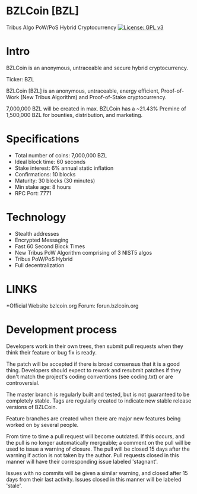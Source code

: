 # BZLCoin [BZL]
Tribus Algo PoW/PoS Hybrid Cryptocurrency
[![License: GPL v3](https://img.shields.io/badge/License-GPL%20v3-blue.svg)](http://www.gnu.org/licenses/gpl-3.0)

Intro
==========================
BZLCoin is an anonymous, untraceable and secure hybrid cryptocurrency. 

Ticker: BZL

BZLCoin [BZL] is an anonymous, untraceable, energy efficient, Proof-of-Work (New Tribus Algorithm) and Proof-of-Stake cryptocurrency.

7,000,000 BZL will be created in max. BZLCoin has a ~21.43% Premine of 1,500,000 BZL for bounties, distribution, and marketing.

Specifications
==========================
* Total number of coins: 7,000,000 BZL
* Ideal block time: 60 seconds
* Stake interest: 6% annual static inflation
* Confirmations: 10 blocks
* Maturity: 30 blocks (30 minutes)
* Min stake age: 8 hours
* RPC Port: 7771

Technology
==========================
* Stealth addresses
* Encrypted Messaging
* Fast 60 Second Block Times
* New Tribus PoW Algorithm comprising of 3 NIST5 algos
* Tribus PoW/PoS Hybrid
* Full decentralization

LINKS
==========================
*Official Website bzlcoin.org
Forum: forun.bzlcoin.org


Development process
===========================

Developers work in their own trees, then submit pull requests when
they think their feature or bug fix is ready.

The patch will be accepted if there is broad consensus that it is a
good thing.  Developers should expect to rework and resubmit patches
if they don't match the project's coding conventions (see coding.txt)
or are controversial.

The master branch is regularly built and tested, but is not guaranteed
to be completely stable. Tags are regularly created to indicate new
stable release versions of BZLCoin.

Feature branches are created when there are major new features being
worked on by several people.

From time to time a pull request will become outdated. If this occurs, and
the pull is no longer automatically mergeable; a comment on the pull will
be used to issue a warning of closure. The pull will be closed 15 days
after the warning if action is not taken by the author. Pull requests closed
in this manner will have their corresponding issue labeled 'stagnant'.

Issues with no commits will be given a similar warning, and closed after
15 days from their last activity. Issues closed in this manner will be 
labeled 'stale'.
